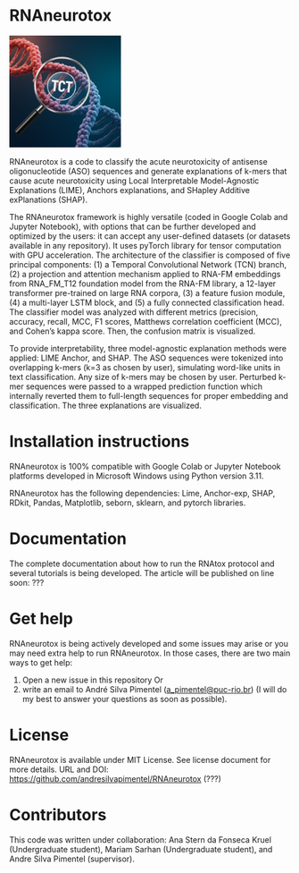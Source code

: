 # RNAneurotox

<img src="cover art_TCT.png" alt="drawing" width="200"/>

RNAneurotox is a code to classify the acute neurotoxicity of antisense oligonucleotide (ASO) sequences and generate explanations of k-mers that cause acute neurotoxicity using Local Interpretable Model-Agnostic Explanations (LIME), Anchors explanations, and SHapley Additive exPlanations (SHAP).

The RNAneurotox framework is highly versatile (coded in Google Colab and Jupyter Notebook), with options that can be further developed and optimized by the users: it can accept any user-defined datasets (or datasets available in any repository). It uses pyTorch library for tensor computation with GPU acceleration. The architecture of the classifier is composed of five principal components: (1) a Temporal Convolutional Network (TCN) branch, (2) a projection and attention mechanism applied to RNA-FM embeddings from RNA_FM_T12 foundation model from the RNA-FM library, a 12-layer transformer pre-trained on large RNA corpora, (3) a feature fusion module, (4) a multi-layer LSTM block, and (5) a fully connected classification head. The classifier model was analyzed with different metrics (precision, accuracy, recall, MCC, F1 scores, Matthews correlation coefficient (MCC), and Cohen’s kappa score. Then, the confusion matrix is visualized.

To provide interpretability, three model-agnostic explanation methods were applied: LIME Anchor, and SHAP. The ASO sequences were tokenized into overlapping k-mers (k=3 as chosen by user), simulating word-like units in text classification. Any size of k-mers may be chosen by user. Perturbed k-mer sequences were passed to a wrapped prediction function which internally reverted them to full-length sequences for proper embedding and classification. The three explanations are visualized.

# Installation instructions

RNAneurotox is 100% compatible with Google Colab or Jupyter Notebook platforms developed in Microsoft Windows using Python version 3.11.

RNAneurotox has the following dependencies: Lime, Anchor-exp, SHAP, RDkit, Pandas, Matplotlib, seborn, sklearn, and pytorch libraries.

# Documentation

The complete documentation about how to run the RNAtox protocol and several tutorials is being developed. The article will be published on line soon: ???

# Get help

RNAneurotox is being actively developed and some issues may arise or you may need extra help to run RNAneurotox. In those cases, there are two main ways to get help:

1) Open a new issue in this repository
Or 
2) write an email to André Silva Pimentel (a_pimentel@puc-rio.br) (I will do my best to answer your questions as soon as possible).

# License

RNAneurotox is available under MIT License. See license document for more details. URL and DOI: https://github.com/andresilvapimentel/RNAneurotox (???)

# Contributors

This code was written under collaboration:
Ana Stern da Fonseca Kruel (Undergraduate student), Mariam Sarhan (Undergraduate student), and Andre Silva Pimentel (supervisor).



